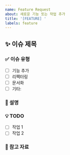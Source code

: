 ```yaml
---
name: Feature Request
about: 새로운 기능 또는 작업 추가
title: '[FEATURE] '
labels: feature
---
```


## ✨ 이슈 제목

### ✅ 이슈 유형

- [ ] 기능 추가
- [ ] 리팩터링
- [ ] 문서화
- [ ] 기타:

### 📄 설명

<!-- 이슈에 대한 간단한 설명과 맥락을 작성해주세요. -->

### 💡 TODO

- [ ] 작업 1
- [ ] 작업 2

### 📎 참고 자료

<!-- 관련 커밋, 링크, 문서 등 -->
